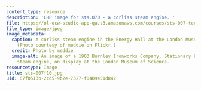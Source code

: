 ```yaml
---
content_type: resource
description: 'CHP image for sts.070 - a corliss steam engine. '
file: https://ol-ocw-studio-app-qa.s3.amazonaws.com/courses/sts-007-technology-in-history-fall-2010/67f0513b2cd59b2e7327f0409e51d842_sts-007f10.jpg
file_type: image/jpeg
image_metadata:
  caption: A corliss steam engine in the Energy Hall at the London Museum of Science.
    (Photo courtesy of meddie on Flickr.)
  credit: Photo by meddie
  image-alt: An image of a 1903 Burnley Ironworks Company, Stationary Engine, a corliss
    steam engine, on display at the London Museum of Science.
resourcetype: Image
title: sts-007f10.jpg
uid: 67f0513b-2cd5-9b2e-7327-f0409e51d842
---
```

